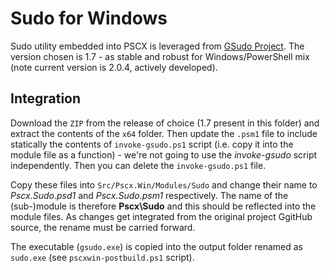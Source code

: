# Sudo for Windows

Sudo utility embedded into PSCX is leveraged from [GSudo Project](https://github.com/gerardog/gsudo). The version chosen is 1.7 - as stable and robust for Windows/PowerShell mix (note current version is 2.0.4, actively developed).

## Integration

Download the `ZIP` from the release of choice (1.7 present in this folder) and extract the contents of the `x64` folder. Then update the `.psm1` file to include statically the contents of `invoke-gsudo.ps1` script (i.e. copy it into the module file as a function) - we're not going to use the _invoke-gsudo_ script independently. Then you can delete the `invoke-gsudo.ps1` file.

Copy these files into `Src/Pscx.Win/Modules/Sudo` and change their name to _Pscx.Sudo.psd1_ and _Pscx.Sudo.psm1_ respectively. The name of the (sub-)module is therefore __Pscx\Sudo__ and this should be reflected into the module files. As changes get integrated from the original project GgitHub source, the rename must be carried forward.

The executable (`gsudo.exe`) is copied into the output folder renamed as `sudo.exe` (see `pscxwin-postbuild.ps1` script).
